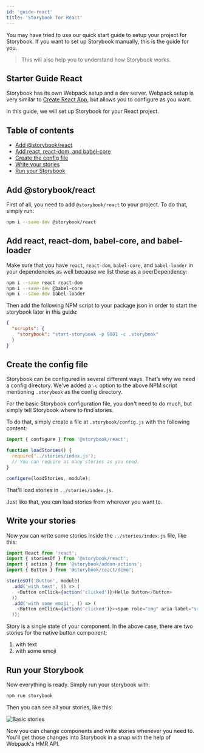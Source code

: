 ```yaml
---
id: 'guide-react'
title: 'Storybook for React'
---
```


You may have tried to use our quick start guide to setup your project for Storybook. If you want to set up Storybook manually, this is the guide for you.

> This will also help you to understand how Storybook works.

## Starter Guide React

Storybook has its own Webpack setup and a dev server. Webpack setup is very similar to [Create React App](https://github.com/facebookincubator/create-react-app), but allows you to configure as you want.

In this guide, we will set up Storybook for your React project.

## Table of contents

-   [Add @storybook/react](#add-storybookreact)
-   [Add react, react-dom, and babel-core](#add-react-react-dom-and-babel-core)
-   [Create the config file](#create-the-config-file)
-   [Write your stories](#write-your-stories)
-   [Run your Storybook](#run-your-storybook)

## Add @storybook/react

First of all, you need to add `@storybook/react` to your project. To do that, simply run:

```sh
npm i --save-dev @storybook/react
```

## Add react, react-dom, babel-core, and babel-loader

Make sure that you have `react`, `react-dom`, `babel-core`, and `babel-loader` in your dependencies as well because we list these as a peerDependency:

```sh
npm i --save react react-dom
npm i --save-dev @babel-core
npm i --save-dev babel-loader
```

Then add the following NPM script to your package json in order to start the storybook later in this guide:

```json
{
  "scripts": {
    "storybook": "start-storybook -p 9001 -c .storybook"
  }
}
```

## Create the config file

Storybook can be configured in several different ways. 
That’s why we need a config directory. We've added a `-c` option to the above NPM script mentioning `.storybook` as the config directory.

For the basic Storybook configuration file, you don't need to do much, but simply tell Storybook where to find stories.

To do that, simply create a file at `.storybook/config.js` with the following content:

```js
import { configure } from '@storybook/react';

function loadStories() {
  require('../stories/index.js');
  // You can require as many stories as you need.
}

configure(loadStories, module);
```

That'll load stories in `../stories/index.js`.

Just like that, you can load stories from wherever you want to.

## Write your stories

Now you can write some stories inside the `../stories/index.js` file, like this:

```js
import React from 'react';
import { storiesOf } from '@storybook/react';
import { action } from '@storybook/addon-actions';
import { Button } from '@storybook/react/demo';

storiesOf('Button', module)
  .add('with text', () => (
    <Button onClick={action('clicked')}>Hello Button</Button>
  ))
  .add('with some emoji', () => (
    <Button onClick={action('clicked')}><span role="img" aria-label="so cool">😀 😎 👍 💯</span></Button>
  ));   
```

Story is a single state of your component. In the above case, there are two stories for the native button component:

1.  with text
2.  with some emoji

## Run your Storybook

Now everything is ready. Simply run your storybook with:

```sh
npm run storybook
```

Then you can see all your stories, like this:

![Basic stories](../static/basic-stories.png)

Now you can change components and write stories whenever you need to. You'll get those changes into Storybook in a snap with the help of Webpack's HMR API.
